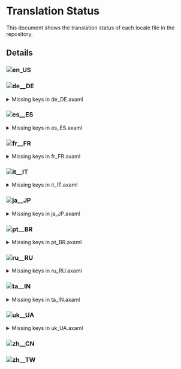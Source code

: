 # Translation Status

This document shows the translation status of each locale file in the repository.

## Details

### ![en_US](https://img.shields.io/badge/en__US-%E2%88%9A-brightgreen)

### ![de__DE](https://img.shields.io/badge/de__DE-97.48%25-yellow)

<details>
<summary>Missing keys in de_DE.axaml</summary>

- Text.BranchCM.ResetToSelectedCommit
- Text.CommitDetail.Changes.Count
- Text.GitFlow.FinishWithPush
- Text.GitFlow.FinishWithSquash
- Text.Hotkeys.Global.SwitchWorkspace
- Text.Hotkeys.Global.SwitchTab
- Text.Hotkeys.TextEditor.OpenExternalMergeTool
- Text.Launcher.Workspaces
- Text.Launcher.Pages
- Text.Pull.RecurseSubmodules
- Text.Repository.ShowSubmodulesAsTree
- Text.ResetWithoutCheckout
- Text.ResetWithoutCheckout.MoveTo
- Text.ResetWithoutCheckout.Target
- Text.Submodule.Status
- Text.Submodule.Status.Modified
- Text.Submodule.Status.NotInited
- Text.Submodule.Status.RevisionChanged
- Text.Submodule.Status.Unmerged
- Text.Submodule.URL

</details>

### ![es__ES](https://img.shields.io/badge/es__ES-98.74%25-yellow)

<details>
<summary>Missing keys in es_ES.axaml</summary>

- Text.BranchCM.ResetToSelectedCommit
- Text.CommitDetail.Changes.Count
- Text.Hotkeys.Global.SwitchWorkspace
- Text.Hotkeys.Global.SwitchTab
- Text.Launcher.Workspaces
- Text.Launcher.Pages
- Text.Pull.RecurseSubmodules
- Text.ResetWithoutCheckout
- Text.ResetWithoutCheckout.MoveTo
- Text.ResetWithoutCheckout.Target

</details>

### ![fr__FR](https://img.shields.io/badge/fr__FR-93.33%25-yellow)

<details>
<summary>Missing keys in fr_FR.axaml</summary>

- Text.Bisect
- Text.Bisect.Abort
- Text.Bisect.Bad
- Text.Bisect.Detecting
- Text.Bisect.Good
- Text.Bisect.Skip
- Text.Bisect.WaitingForRange
- Text.BranchCM.ResetToSelectedCommit
- Text.Checkout.RecurseSubmodules
- Text.CommitCM.CopyAuthor
- Text.CommitCM.CopyCommitter
- Text.CommitCM.CopySubject
- Text.CommitDetail.Changes.Count
- Text.CommitMessageTextBox.SubjectCount
- Text.Configure.Git.PreferredMergeMode
- Text.ConfirmEmptyCommit.Continue
- Text.ConfirmEmptyCommit.NoLocalChanges
- Text.ConfirmEmptyCommit.StageAllThenCommit
- Text.ConfirmEmptyCommit.WithLocalChanges
- Text.GitFlow.FinishWithPush
- Text.GitFlow.FinishWithSquash
- Text.Hotkeys.Global.SwitchWorkspace
- Text.Hotkeys.Global.SwitchTab
- Text.Hotkeys.TextEditor.OpenExternalMergeTool
- Text.Launcher.Workspaces
- Text.Launcher.Pages
- Text.Preferences.Git.IgnoreCRAtEOLInDiff
- Text.Pull.RecurseSubmodules
- Text.Repository.BranchSort
- Text.Repository.BranchSort.ByCommitterDate
- Text.Repository.BranchSort.ByName
- Text.Repository.Search.ByContent
- Text.Repository.ShowSubmodulesAsTree
- Text.Repository.ViewLogs
- Text.Repository.Visit
- Text.ResetWithoutCheckout
- Text.ResetWithoutCheckout.MoveTo
- Text.ResetWithoutCheckout.Target
- Text.Submodule.Status
- Text.Submodule.Status.Modified
- Text.Submodule.Status.NotInited
- Text.Submodule.Status.RevisionChanged
- Text.Submodule.Status.Unmerged
- Text.Submodule.URL
- Text.ViewLogs
- Text.ViewLogs.Clear
- Text.ViewLogs.CopyLog
- Text.ViewLogs.Delete
- Text.WorkingCopy.ConfirmCommitWithFilter
- Text.WorkingCopy.Conflicts.OpenExternalMergeTool
- Text.WorkingCopy.Conflicts.OpenExternalMergeToolAllConflicts
- Text.WorkingCopy.Conflicts.UseMine
- Text.WorkingCopy.Conflicts.UseTheirs

</details>

### ![it__IT](https://img.shields.io/badge/it__IT-98.74%25-yellow)

<details>
<summary>Missing keys in it_IT.axaml</summary>

- Text.BranchCM.ResetToSelectedCommit
- Text.CommitDetail.Changes.Count
- Text.Hotkeys.Global.SwitchWorkspace
- Text.Hotkeys.Global.SwitchTab
- Text.Launcher.Workspaces
- Text.Launcher.Pages
- Text.Pull.RecurseSubmodules
- Text.ResetWithoutCheckout
- Text.ResetWithoutCheckout.MoveTo
- Text.ResetWithoutCheckout.Target

</details>

### ![ja__JP](https://img.shields.io/badge/ja__JP-93.08%25-yellow)

<details>
<summary>Missing keys in ja_JP.axaml</summary>

- Text.Bisect
- Text.Bisect.Abort
- Text.Bisect.Bad
- Text.Bisect.Detecting
- Text.Bisect.Good
- Text.Bisect.Skip
- Text.Bisect.WaitingForRange
- Text.BranchCM.ResetToSelectedCommit
- Text.Checkout.RecurseSubmodules
- Text.CommitCM.CopyAuthor
- Text.CommitCM.CopyCommitter
- Text.CommitCM.CopySubject
- Text.CommitDetail.Changes.Count
- Text.CommitMessageTextBox.SubjectCount
- Text.Configure.Git.PreferredMergeMode
- Text.ConfirmEmptyCommit.Continue
- Text.ConfirmEmptyCommit.NoLocalChanges
- Text.ConfirmEmptyCommit.StageAllThenCommit
- Text.ConfirmEmptyCommit.WithLocalChanges
- Text.GitFlow.FinishWithPush
- Text.GitFlow.FinishWithSquash
- Text.Hotkeys.Global.SwitchWorkspace
- Text.Hotkeys.Global.SwitchTab
- Text.Hotkeys.TextEditor.OpenExternalMergeTool
- Text.Launcher.Workspaces
- Text.Launcher.Pages
- Text.Preferences.Git.IgnoreCRAtEOLInDiff
- Text.Pull.RecurseSubmodules
- Text.Repository.BranchSort
- Text.Repository.BranchSort.ByCommitterDate
- Text.Repository.BranchSort.ByName
- Text.Repository.FilterCommits
- Text.Repository.Search.ByContent
- Text.Repository.ShowSubmodulesAsTree
- Text.Repository.Tags.OrderByNameDes
- Text.Repository.ViewLogs
- Text.Repository.Visit
- Text.ResetWithoutCheckout
- Text.ResetWithoutCheckout.MoveTo
- Text.ResetWithoutCheckout.Target
- Text.Submodule.Status
- Text.Submodule.Status.Modified
- Text.Submodule.Status.NotInited
- Text.Submodule.Status.RevisionChanged
- Text.Submodule.Status.Unmerged
- Text.Submodule.URL
- Text.ViewLogs
- Text.ViewLogs.Clear
- Text.ViewLogs.CopyLog
- Text.ViewLogs.Delete
- Text.WorkingCopy.ConfirmCommitWithFilter
- Text.WorkingCopy.Conflicts.OpenExternalMergeTool
- Text.WorkingCopy.Conflicts.OpenExternalMergeToolAllConflicts
- Text.WorkingCopy.Conflicts.UseMine
- Text.WorkingCopy.Conflicts.UseTheirs

</details>

### ![pt__BR](https://img.shields.io/badge/pt__BR-84.91%25-yellow)

<details>
<summary>Missing keys in pt_BR.axaml</summary>

- Text.AIAssistant.Regen
- Text.AIAssistant.Use
- Text.ApplyStash
- Text.ApplyStash.DropAfterApply
- Text.ApplyStash.RestoreIndex
- Text.ApplyStash.Stash
- Text.Bisect
- Text.Bisect.Abort
- Text.Bisect.Bad
- Text.Bisect.Detecting
- Text.Bisect.Good
- Text.Bisect.Skip
- Text.Bisect.WaitingForRange
- Text.BranchCM.CustomAction
- Text.BranchCM.MergeMultiBranches
- Text.BranchCM.ResetToSelectedCommit
- Text.BranchUpstreamInvalid
- Text.Checkout.RecurseSubmodules
- Text.Clone.RecurseSubmodules
- Text.CommitCM.CopyAuthor
- Text.CommitCM.CopyCommitter
- Text.CommitCM.CopySubject
- Text.CommitCM.Merge
- Text.CommitCM.MergeMultiple
- Text.CommitDetail.Changes.Count
- Text.CommitDetail.Files.Search
- Text.CommitDetail.Info.Children
- Text.CommitMessageTextBox.SubjectCount
- Text.Configure.CustomAction.Scope.Branch
- Text.Configure.CustomAction.WaitForExit
- Text.Configure.Git.PreferredMergeMode
- Text.Configure.IssueTracker.AddSampleGiteeIssue
- Text.Configure.IssueTracker.AddSampleGiteePullRequest
- Text.ConfirmEmptyCommit.Continue
- Text.ConfirmEmptyCommit.NoLocalChanges
- Text.ConfirmEmptyCommit.StageAllThenCommit
- Text.ConfirmEmptyCommit.WithLocalChanges
- Text.CopyFullPath
- Text.CreateBranch.Name.WarnSpace
- Text.DeleteRepositoryNode.Path
- Text.DeleteRepositoryNode.TipForGroup
- Text.DeleteRepositoryNode.TipForRepository
- Text.Diff.First
- Text.Diff.Last
- Text.Diff.UseBlockNavigation
- Text.Fetch.Force
- Text.FileCM.ResolveUsing
- Text.GitFlow.FinishWithPush
- Text.GitFlow.FinishWithSquash
- Text.Hotkeys.Global.Clone
- Text.Hotkeys.Global.SwitchWorkspace
- Text.Hotkeys.Global.SwitchTab
- Text.Hotkeys.TextEditor.OpenExternalMergeTool
- Text.InProgress.CherryPick.Head
- Text.InProgress.Merge.Operating
- Text.InProgress.Rebase.StoppedAt
- Text.InProgress.Revert.Head
- Text.Launcher.Workspaces
- Text.Launcher.Pages
- Text.Merge.Source
- Text.MergeMultiple
- Text.MergeMultiple.CommitChanges
- Text.MergeMultiple.Strategy
- Text.MergeMultiple.Targets
- Text.Preferences.AI.Streaming
- Text.Preferences.Appearance.EditorTabWidth
- Text.Preferences.General.DateFormat
- Text.Preferences.General.ShowChildren
- Text.Preferences.General.ShowTagsInGraph
- Text.Preferences.Git.IgnoreCRAtEOLInDiff
- Text.Preferences.Git.SSLVerify
- Text.Pull.RecurseSubmodules
- Text.Repository.BranchSort
- Text.Repository.BranchSort.ByCommitterDate
- Text.Repository.BranchSort.ByName
- Text.Repository.FilterCommits
- Text.Repository.HistoriesLayout
- Text.Repository.HistoriesLayout.Horizontal
- Text.Repository.HistoriesLayout.Vertical
- Text.Repository.HistoriesOrder
- Text.Repository.Notifications.Clear
- Text.Repository.OnlyHighlightCurrentBranchInHistories
- Text.Repository.Search.ByContent
- Text.Repository.ShowSubmodulesAsTree
- Text.Repository.Skip
- Text.Repository.Tags.OrderByCreatorDate
- Text.Repository.Tags.OrderByNameAsc
- Text.Repository.Tags.OrderByNameDes
- Text.Repository.Tags.Sort
- Text.Repository.UseRelativeTimeInHistories
- Text.Repository.ViewLogs
- Text.Repository.Visit
- Text.ResetWithoutCheckout
- Text.ResetWithoutCheckout.MoveTo
- Text.ResetWithoutCheckout.Target
- Text.SetUpstream
- Text.SetUpstream.Local
- Text.SetUpstream.Unset
- Text.SetUpstream.Upstream
- Text.SHALinkCM.NavigateTo
- Text.Stash.AutoRestore
- Text.Stash.AutoRestore.Tip
- Text.StashCM.SaveAsPatch
- Text.Submodule.Status
- Text.Submodule.Status.Modified
- Text.Submodule.Status.NotInited
- Text.Submodule.Status.RevisionChanged
- Text.Submodule.Status.Unmerged
- Text.Submodule.URL
- Text.ViewLogs
- Text.ViewLogs.Clear
- Text.ViewLogs.CopyLog
- Text.ViewLogs.Delete
- Text.WorkingCopy.CommitToEdit
- Text.WorkingCopy.ConfirmCommitWithFilter
- Text.WorkingCopy.Conflicts.OpenExternalMergeTool
- Text.WorkingCopy.Conflicts.OpenExternalMergeToolAllConflicts
- Text.WorkingCopy.Conflicts.UseMine
- Text.WorkingCopy.Conflicts.UseTheirs
- Text.WorkingCopy.SignOff

</details>

### ![ru__RU](https://img.shields.io/badge/ru__RU-98.99%25-yellow)

<details>
<summary>Missing keys in ru_RU.axaml</summary>

- Text.BranchCM.ResetToSelectedCommit
- Text.CommitDetail.Changes.Count
- Text.Hotkeys.Global.SwitchTab
- Text.Launcher.Pages
- Text.Pull.RecurseSubmodules
- Text.ResetWithoutCheckout
- Text.ResetWithoutCheckout.MoveTo
- Text.ResetWithoutCheckout.Target

</details>

### ![ta__IN](https://img.shields.io/badge/ta__IN-93.33%25-yellow)

<details>
<summary>Missing keys in ta_IN.axaml</summary>

- Text.Bisect
- Text.Bisect.Abort
- Text.Bisect.Bad
- Text.Bisect.Detecting
- Text.Bisect.Good
- Text.Bisect.Skip
- Text.Bisect.WaitingForRange
- Text.BranchCM.ResetToSelectedCommit
- Text.Checkout.RecurseSubmodules
- Text.CommitCM.CopyAuthor
- Text.CommitCM.CopyCommitter
- Text.CommitCM.CopySubject
- Text.CommitDetail.Changes.Count
- Text.CommitMessageTextBox.SubjectCount
- Text.Configure.Git.PreferredMergeMode
- Text.ConfirmEmptyCommit.Continue
- Text.ConfirmEmptyCommit.NoLocalChanges
- Text.ConfirmEmptyCommit.StageAllThenCommit
- Text.ConfirmEmptyCommit.WithLocalChanges
- Text.GitFlow.FinishWithPush
- Text.GitFlow.FinishWithSquash
- Text.Hotkeys.Global.SwitchWorkspace
- Text.Hotkeys.Global.SwitchTab
- Text.Hotkeys.TextEditor.OpenExternalMergeTool
- Text.Launcher.Workspaces
- Text.Launcher.Pages
- Text.Preferences.Git.IgnoreCRAtEOLInDiff
- Text.Pull.RecurseSubmodules
- Text.Repository.BranchSort
- Text.Repository.BranchSort.ByCommitterDate
- Text.Repository.BranchSort.ByName
- Text.Repository.Search.ByContent
- Text.Repository.ShowSubmodulesAsTree
- Text.Repository.ViewLogs
- Text.Repository.Visit
- Text.ResetWithoutCheckout
- Text.ResetWithoutCheckout.MoveTo
- Text.ResetWithoutCheckout.Target
- Text.Submodule.Status
- Text.Submodule.Status.Modified
- Text.Submodule.Status.NotInited
- Text.Submodule.Status.RevisionChanged
- Text.Submodule.Status.Unmerged
- Text.Submodule.URL
- Text.UpdateSubmodules.Target
- Text.ViewLogs
- Text.ViewLogs.Clear
- Text.ViewLogs.CopyLog
- Text.ViewLogs.Delete
- Text.WorkingCopy.Conflicts.OpenExternalMergeTool
- Text.WorkingCopy.Conflicts.OpenExternalMergeToolAllConflicts
- Text.WorkingCopy.Conflicts.UseMine
- Text.WorkingCopy.Conflicts.UseTheirs

</details>

### ![uk__UA](https://img.shields.io/badge/uk__UA-94.47%25-yellow)

<details>
<summary>Missing keys in uk_UA.axaml</summary>

- Text.Bisect
- Text.Bisect.Abort
- Text.Bisect.Bad
- Text.Bisect.Detecting
- Text.Bisect.Good
- Text.Bisect.Skip
- Text.Bisect.WaitingForRange
- Text.BranchCM.ResetToSelectedCommit
- Text.Checkout.RecurseSubmodules
- Text.CommitCM.CopyAuthor
- Text.CommitCM.CopyCommitter
- Text.CommitCM.CopySubject
- Text.CommitDetail.Changes.Count
- Text.CommitMessageTextBox.SubjectCount
- Text.ConfigureWorkspace.Name
- Text.GitFlow.FinishWithPush
- Text.GitFlow.FinishWithSquash
- Text.Hotkeys.Global.SwitchWorkspace
- Text.Hotkeys.Global.SwitchTab
- Text.Hotkeys.TextEditor.OpenExternalMergeTool
- Text.Launcher.Workspaces
- Text.Launcher.Pages
- Text.Preferences.Git.IgnoreCRAtEOLInDiff
- Text.Pull.RecurseSubmodules
- Text.Repository.BranchSort
- Text.Repository.BranchSort.ByCommitterDate
- Text.Repository.BranchSort.ByName
- Text.Repository.Search.ByContent
- Text.Repository.ShowSubmodulesAsTree
- Text.Repository.ViewLogs
- Text.Repository.Visit
- Text.ResetWithoutCheckout
- Text.ResetWithoutCheckout.MoveTo
- Text.ResetWithoutCheckout.Target
- Text.Submodule.Status
- Text.Submodule.Status.Modified
- Text.Submodule.Status.NotInited
- Text.Submodule.Status.RevisionChanged
- Text.Submodule.Status.Unmerged
- Text.Submodule.URL
- Text.ViewLogs
- Text.ViewLogs.Clear
- Text.ViewLogs.CopyLog
- Text.ViewLogs.Delete

</details>

### ![zh__CN](https://img.shields.io/badge/zh__CN-%E2%88%9A-brightgreen)

### ![zh__TW](https://img.shields.io/badge/zh__TW-%E2%88%9A-brightgreen)